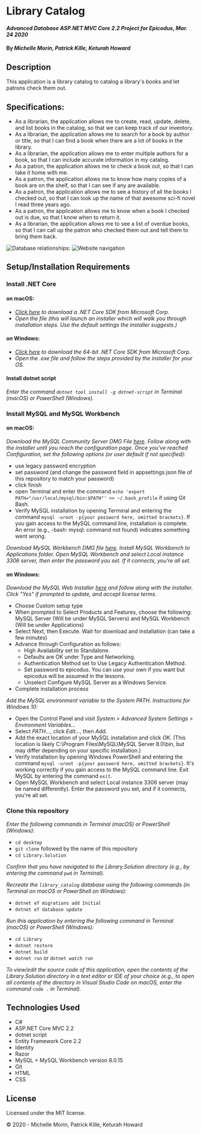 # Library Catalog

#### _Advanced Database ASP.NET MVC Core 2.2 Project for Epicodus_, _Mar. 24 2020_

#### By _**Michelle Morin, Patrick Kille, Keturah Howard**_

## Description

This application is a library catalog to catalog a library's books and let patrons check them out.

## Specifications:
* As a librarian, the application allows me to create, read, update, delete, and list books in the catalog, so that we can keep track of our inventory.
* As a librarian, the application allows me to search for a book by author or title, so that I can find a book when there are a lot of books in the library.
* As a librarian, the application allows me to enter multiple authors for a book, so that I can include accurate information in my catalog.
* As a patron, the application allows me to check a book out, so that I can take it home with me.
* As a patron, the application allows me to know how many copies of a book are on the shelf, so that I can see if any are available.
* As a patron, the application allows me to see a history of all the books I checked out, so that I can look up the name of that awesome sci-fi novel I read three years ago.
* As a patron, the application allows me to know when a book I checked out is due, so that I know when to return it.
* As a librarian, the application allows me to see a list of overdue books, so that I can call up the patron who checked them out and tell them to bring them back.

![Database relationships:](https://media.discordapp.net/attachments/692032456085471342/692471586191573022/unknown.png)
![Website navigation](https://cdn.discordapp.com/attachments/692032456085471342/692059330270461982/unknown.png)

## Setup/Installation Requirements

### Install .NET Core

#### on macOS:
* _[Click here](https://dotnet.microsoft.com/download/thank-you/dotnet-sdk-2.2.106-macos-x64-installer) to download a .NET Core SDK from Microsoft Corp._
* _Open the file (this will launch an installer which will walk you through installation steps. Use the default settings the installer suggests.)_

#### on Windows:
* _[Click here](https://dotnet.microsoft.com/download/thank-you/dotnet-sdk-2.2.203-windows-x64-installer) to download the 64-bit .NET Core SDK from Microsoft Corp._
* _Open the .exe file and follow the steps provided by the installer for your OS._

#### Install dotnet script
_Enter the command ``dotnet tool install -g dotnet-script`` in Terminal (macOS) or PowerShell (Windows)._

### Install MySQL and MySQL Workbench

#### on macOS:
_Download the MySQL Community Server DMG File [here](https://dev.mysql.com/downloads/file/?id=484914). Follow along with the installer until you reach the configuration page. Once you've reached Configuration, set the following options (or user default if not specified):_
* use legacy password encryption
* set password (and change the password field in appsettings.json file of this repository to match your password)
* click finish
* open Terminal and enter the command ``echo 'export PATH="/usr/local/mysql/bin:$PATH"' >> ~/.bash_profile`` if using Git Bash.
* Verify MySQL installation by opening Terminal and entering the command ``mysql -uroot -p{your password here, omitted brackets}``. If you gain access to the MySQL command line, installation is complete. An error (e.g., -bash: mysql: command not found) indicates something went wrong.

_Download MySQL Workbench DMG file [here](https://dev.mysql.com/downloads/file/?id=484391). Install MySQL Workbench to Applications folder. Open MySQL Workbench and select Local instance 3306 server, then enter the password you set. If it connects, you're all set._

#### on Windows:
_Download the MySQL Web Installer [here](https://dev.mysql.com/downloads/file/?id=484919) and follow along with the installer. Click "Yes" if prompted to update, and accept license terms._
* Choose Custom setup type
* When prompted to Select Products and Features, choose the following: MySQL Server (Will be under MySQL Servers) and MySQL Workbench (Will be under Applications)
* Select Next, then Execute. Wait for download and installation (can take a few minutes)
* Advance through Configuration as follows:
  - High Availability set to Standalone.
  - Defaults are OK under Type and Networking.
  - Authentication Method set to Use Legacy Authentication Method.
  - Set password to epicodus. You can use your own if you want but epicodus will be assumed in the lessons.
  - Unselect Configure MySQL Server as a Windows Service.
* Complete installation process

_Add the MySQL environment variable to the System PATH. Instructions for Windows 10:_
* Open the Control Panel and visit _System > Advanced System Settings > Environment Variables..._
* Select _PATH..._, click _Edit..._, then _Add_.
* Add the exact location of your MySQL installation and click _OK_. (This location is likely C:\Program Files\MySQL\MySQL Server 8.0\bin, but may differ depending on your specific installation.)
* Verify installation by opening Windows PowerShell and entering the command ``mysql -uroot -p{your password here, omitted brackets}``. It's working correctly if you gain access to the MySQL command line. Exit MySQL by entering the command ``exit``.
* Open MySQL Workbench and select Local instance 3306 server (may be named differently). Enter the password you set, and if it connects, you're all set.

### Clone this repository

_Enter the following commands in Terminal (macOS) or PowerShell (Windows):_
* ``cd desktop``
* ``git clone`` followed by the name of this repository
* ``cd Library.Solution``

_Confirm that you have navigated to the Library.Solution directory (e.g., by entering the command_ ``pwd`` _in Terminal)._

_Recreate the ``library_catalog`` database using the following commands (in Terminal on macOS or PowerShell on Windows):_
* ``dotnet ef migrations add Initial``
* ``dotnet ef database update``

_Run this application by entering the following command in Terminal (macOS) or PowerShell (Windows):_
* ``cd Library``
* ``dotnet restore``
* ``dotnet build``
* ``dotnet run`` or ``dotnet watch run``

_To view/edit the source code of this application, open the contents of the Library.Solution directory in a text editor or IDE of your choice (e.g., to open all contents of the directory in Visual Studio Code on macOS, enter the command_ ``code .`` _in Terminal)._

## Technologies Used

* C#
* ASP.NET Core MVC 2.2
* dotnet script
* Entity Framework Core 2.2
* Identity
* Razor
* MySQL + MySQL Workbench version 8.0.15
* Git
* HTML
* CSS

## License

Licensed under the MIT license.

&copy; 2020 - Michelle Morin, Patrick Kille, Keturah Howard
